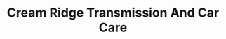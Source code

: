 ---
title: "Cream Ridge Transmission And Car Care"
url: /cream-ridge/cream-ridge-transmission-and-car-care/
shop: car repair
---